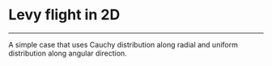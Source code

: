 # Levy flight in 2D
***
A simple case that uses Cauchy distribution along radial and uniform distribution along angular direction.
